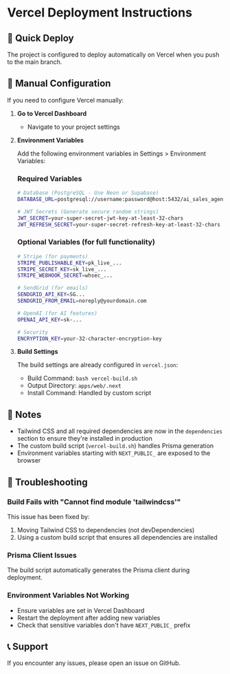 # Vercel Deployment Instructions

## 🚀 Quick Deploy

The project is configured to deploy automatically on Vercel when you push to the main branch.

## 🔧 Manual Configuration

If you need to configure Vercel manually:

1. **Go to Vercel Dashboard**
   - Navigate to your project settings

2. **Environment Variables**
   
   Add the following environment variables in Settings > Environment Variables:

   ### Required Variables
   
   ```bash
   # Database (PostgreSQL - Use Neon or Supabase)
   DATABASE_URL=postgresql://username:password@host:5432/ai_sales_agent
   
   # JWT Secrets (Generate secure random strings)
   JWT_SECRET=your-super-secret-jwt-key-at-least-32-chars
   JWT_REFRESH_SECRET=your-super-secret-refresh-key-at-least-32-chars
   ```
   
   ### Optional Variables (for full functionality)
   
   ```bash
   # Stripe (for payments)
   STRIPE_PUBLISHABLE_KEY=pk_live_...
   STRIPE_SECRET_KEY=sk_live_...
   STRIPE_WEBHOOK_SECRET=whsec_...
   
   # SendGrid (for emails)
   SENDGRID_API_KEY=SG...
   SENDGRID_FROM_EMAIL=noreply@yourdomain.com
   
   # OpenAI (for AI features)
   OPENAI_API_KEY=sk-...
   
   # Security
   ENCRYPTION_KEY=your-32-character-encryption-key
   ```

3. **Build Settings**
   
   The build settings are already configured in `vercel.json`:
   - Build Command: `bash vercel-build.sh`
   - Output Directory: `apps/web/.next`
   - Install Command: Handled by custom script

## 📝 Notes

- Tailwind CSS and all required dependencies are now in the `dependencies` section to ensure they're installed in production
- The custom build script (`vercel-build.sh`) handles Prisma generation
- Environment variables starting with `NEXT_PUBLIC_` are exposed to the browser

## 🐛 Troubleshooting

### Build Fails with "Cannot find module 'tailwindcss'"
This issue has been fixed by:
1. Moving Tailwind CSS to dependencies (not devDependencies)
2. Using a custom build script that ensures all dependencies are installed

### Prisma Client Issues
The build script automatically generates the Prisma client during deployment.

### Environment Variables Not Working
- Ensure variables are set in Vercel Dashboard
- Restart the deployment after adding new variables
- Check that sensitive variables don't have `NEXT_PUBLIC_` prefix

## 📞 Support

If you encounter any issues, please open an issue on GitHub.
